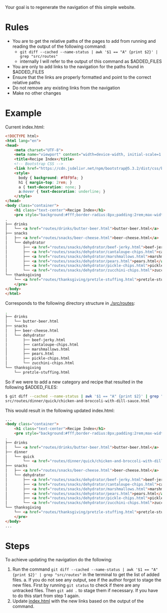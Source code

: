 Your goal is to regenerate the navigation of this simple website.

# Rules
- You are to get the relative paths of the pages to add from running and reading the output of the following command:
  - `git diff --cached --name-status | awk '$1 == "A" {print $2}' | grep "src/routes"`
  - internally I will refer to the output of this command as $ADDED_FILES
- You are only to add links to the navigation for the paths found in $ADDED_FILES
- Ensure that the links are properly formatted and point to the correct relative paths
- Do not remove any existing links from the navigation
- Make no other changes

# Example

Current index.html:
```html
<!DOCTYPE html>
<html lang="en">
<head>
    <meta charset="UTF-8">
    <meta name="viewport" content="width=device-width, initial-scale=1.0">
    <title>Recipe Index</title>
    <!-- Bootstrap CSS -->
    <link href="https://cdn.jsdelivr.net/npm/bootstrap@5.3.2/dist/css/bootstrap.min.css" rel="stylesheet">
    <style>
      body { background: #f8f9fa; }
      h1 { margin-top: 2rem; }
      a { text-decoration: none; }
      a:hover { text-decoration: underline; }
    </style>
</head>
<body class="container">
    <h1 class="text-center">Recipe Index</h1>
    <pre style="background:#fff;border-radius:8px;padding:2rem;max-width:700px;margin:2rem auto;font-size:1.1rem;">
.
├── drinks
│   └── <a href="routes/drinks/butter-beer.html">butter-beer.html</a>
├── snacks
│   ├── <a href="routes/snacks/beer-cheese.html">beer-cheese.html</a>
│   └── dehydrator
│       ├── <a href="routes/snacks/dehydrator/beef-jerky.html">beef-jerky.html</a>
│       ├── <a href="routes/snacks/dehydrator/cantaloupe-chips.html">cantaloupe-chips.html</a>
│       ├── <a href="routes/snacks/dehydrator/marshmallows.html">marshmallows.html</a>
│       ├── <a href="routes/snacks/dehydrator/pears.html">pears.html</a>
│       ├── <a href="routes/snacks/dehydrator/pickle-chips.html">pickle-chips.html</a>
│       └── <a href="routes/snacks/dehydrator/zucchini-chips.html">zucchini-chips.html</a>
└── thanksgiving
    └── <a href="routes/thanksgiving/pretzle-stuffing.html">pretzle-stuffing.html</a>
    </pre>
</body>
</html>
```

Corresponds to the following directory structure in [./src/routes](../../src/routes):
```bash
.
├── drinks
│   └── butter-beer.html
├── snacks
│   ├── beer-cheese.html
│   └── dehydrator
│       ├── beef-jerky.html
│       ├── cantaloupe-chips.html
│       ├── marshmallows.html
│       ├── pears.html
│       ├── pickle-chips.html
│       └── zucchini-chips.html
└── thanksgiving
    └── pretzle-stuffing.html
```

So if we were to add a new category and recipe that resulted in the following $ADDED_FILES:
```bash
$ git diff --cached --name-status | awk '$1 == "A" {print $2}' | grep "src/routes"
src/routes/dinner/quick/chicken-and-broccoli-with-dill-sauce.html
```

This would result in the following updated index.html:
```html
...
<body class="container">
    <h1 class="text-center">Recipe Index</h1>
    <pre style="background:#fff;border-radius:8px;padding:2rem;max-width:700px;margin:2rem auto;font-size:1.1rem;">
.
├── drinks
│   └── <a href="routes/drinks/butter-beer.html">butter-beer.html</a>
├── dinner
│   └── quick
│       └── <a href="routes/dinner/quick/chicken-and-broccoli-with-dill-sauce.html">chicken-and-broccoli-with-dill-sauce.html</a>
├── snacks
│   ├── <a href="routes/snacks/beer-cheese.html">beer-cheese.html</a>
│   └── dehydrator
│       ├── <a href="routes/snacks/dehydrator/beef-jerky.html">beef-jerky.html</a>
│       ├── <a href="routes/snacks/dehydrator/cantaloupe-chips.html">cantaloupe-chips.html</a>
│       ├── <a href="routes/snacks/dehydrator/marshmallows.html">marshmallows.html</a>
│       ├── <a href="routes/snacks/dehydrator/pears.html">pears.html</a>
│       ├── <a href="routes/snacks/dehydrator/pickle-chips.html">pickle-chips.html</a>
│       └── <a href="routes/snacks/dehydrator/zucchini-chips.html">zucchini-chips.html</a>
└── thanksgiving
    └── <a href="routes/thanksgiving/pretzle-stuffing.html">pretzle-stuffing.html</a>
    </pre>
</body>
...
```

# Steps
To achieve updating the navigation do the following:
1. Run the command `git diff --cached --name-status | awk '$1 == "A" {print $2}' | grep "src/routes"` in the terminal to get the list of added files.
  a. If you do not see any output, see if the author forgot to stage the new files. First by running `git status` to check if there are any untracked files. Then `git add .` to stage them if necessary. If you have to do this start from step 1 again.
2. Update [index.html](../../src/index.html) with the new links based on the output of the command.

